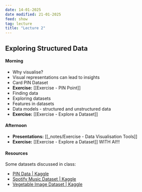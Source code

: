 ```yaml
---
date: 14-01-2025
date modified: 21-01-2025
feed: show
tag: lecture
title: "Lecture 2"
---
```


## Exploring Structured Data
#### Morning
- Why visualise?
- Visual representations can lead to insights
- Card PIN Dataset
- **Exercise:** [[Exercise - PIN Point]]
- Finding data
- Exploring datasets
- Features in datasets
- Data models - structured and unstructured data
- **Exercise:** [[Exercise - Explore a Dataset]]

#### Afternoon
- **Presentations:** [[_notes/Exercise - Data Visualisation Tools]]
- **Exercise:** [[Exercise - Explore a Dataset]] WITH AI!!!
#### Resources

Some datasets discussed in class:

- [PIN Data \| Kaggle](https://www.kaggle.com/datasets/rickborn62/pin-data?resource=download)
- [Spotify Music Dataset \| Kaggle](https://www.kaggle.com/datasets/solomonameh/spotify-music-dataset)
- [Vegetable Image Dataset \| Kaggle](https://www.kaggle.com/datasets/misrakahmed/vegetable-image-dataset)


